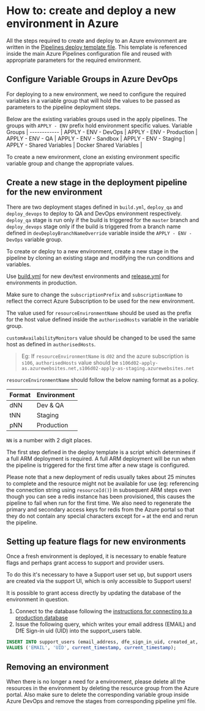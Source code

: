 # How to: create and deploy a new environment in Azure

All the steps required to create and deploy to an Azure environment are written in the [Pipelines deploy template file](../azure/pipelines/templates/deploy.yml). This template is referenced inside the main Azure Pipelines configuration file and reused with appropriate parameters for the required environment.

## Configure Variable Groups in Azure DevOps
For deploying to a new environment, we need to configure the required variables in a variable group that will hold the values to be passed as parameters to the pipeline deployment steps.

Below are the existing variables groups used in the apply pipelines.
The groups with `APPLY - ENV` prefix hold environment specific values.
Variable Groups |
------------ |
APPLY - ENV - DevOps |
APPLY - ENV - Production |
APPLY - ENV - QA |
APPLY - ENV - Sandbox |
APPLY - ENV - Staging |
APPLY - Shared Variables |
Docker Shared Variables |

To create a new environment, clone an existing environment specific variable group and change the appropriate values.

## Create a new stage in the deployment pipeline for the new environment

There are two deployment stages defined in `build.yml`, `deploy_qa` and `deploy_devops` to deploy to QA and DevOps environment respectively. `deploy_qa` stage is run only if the build is triggered for the `master` branch and `deploy_devops` stage only if the build is triggered from a branch name defined in `devDeployBranchNameOverride` variable inside the `APPLY - ENV - DevOps` variable group.

To create or deploy to a new environment, create a new stage in the pipeline by cloning an existing stage and modifying the run conditions and variables.

Use [build.yml](../azure/pipelines/build.yml) for new dev/test environments and [release.yml](../azure/pipelines/release.yml) for environments in production.

Make sure to change the `subscriptionPrefix` and `subscriptionName` to reflect the correct Azure Subscription to be used for the new environment.  

The value used for `resourceEnvironmentName` should be used as the prefix for the host value defined inside the `authorisedHosts` variable in the variable group.  

`customAvailabilityMonitors` value should be changed to be used the same host as defined in `authorisedHosts`.

>Eg: If `resourceEnvironmentName` is `d02` and the azure subscription is `s106`, `authorisedHosts` value should be `s106d02-apply-as.azurewebsites.net,s106d02-apply-as-staging.azurewebsites.net`

`resourceEnvironmentName` should follow the below naming format as a policy.

Format | Environment |
------------ | ------------ |
dNN | Dev & QA |
tNN | Staging |
pNN | Production |

`NN` is a number with 2 digit places.

The first step defined in the deploy template is a script which determines if a full ARM deployment is required.
A full ARM deployment will be run when the pipeline is triggered for the first time after a new stage is configured.

Please note that a new deployment of redis usually takes about 25 minutes to complete and the resource might not be available for use (eg: referencing the connection string using `resourceId()`) in subsequent ARM steps even though you can see a redis instance has been provisioned, this causes the pipeline to fail when run for the first time. We also need to regenerate the primary and secondary access keys for redis from the Azure portal so that they do not contain any special characters except for `=` at the end and rerun the pipeline.

## Setting up feature flags for new environments

Once a fresh environment is deployed, it is necessary to enable feature flags and perhaps grant access to support and provider users.

To do this it's necessary to have a Support user set up, but support users are
created via the support UI, which is only accessible to Support users!

It is possible to grant access directly by updating the database of the environment
in question.

1. Connect to the database following the [instructions for connecting to a production database](connecting-to-databases.md)
2. Issue the following query, which writes your email address (EMAIL) and DfE Sign-in uid (UID) into the support_users table.

```SQL
INSERT INTO support_users (email_address, dfe_sign_in_uid, created_at, updated_at)
VALUES ('EMAIL', 'UID', current_timestamp, current_timestamp);
```

## Removing an environment

When there is no longer a need for a environment, please delete all the resources in the environment by deleting the resource group from the Azure portal. Also make sure to delete the corresponding variable group inside Azure DevOps and remove the stages from corresponding pipeline yml file.
